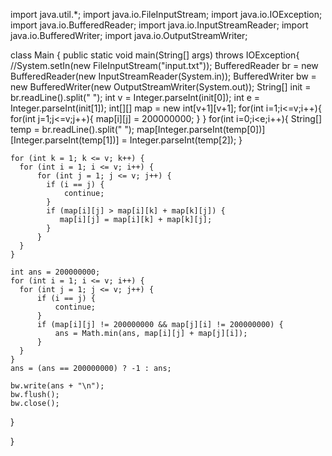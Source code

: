 import java.util.*;
import java.io.FileInputStream;
import java.io.IOException;
import java.io.BufferedReader;
import java.io.InputStreamReader;
import java.io.BufferedWriter;
import java.io.OutputStreamWriter;

class Main {
  public static void main(String[] args) throws IOException{
    //System.setIn(new FileInputStream("input.txt"));
    BufferedReader br = new BufferedReader(new InputStreamReader(System.in));
    BufferedWriter bw = new BufferedWriter(new OutputStreamWriter(System.out));
    String[] init = br.readLine().split(" ");
    int v = Integer.parseInt(init[0]);
    int e = Integer.parseInt(init[1]);
    int[][] map = new int[v+1][v+1];
    for(int i=1;i<=v;i++){
      for(int j=1;j<=v;j++){
        map[i][j] = 200000000;
      }
    }
    for(int i=0;i<e;i++){
      String[] temp = br.readLine().split(" ");
      map[Integer.parseInt(temp[0])][Integer.parseInt(temp[1])] = Integer.parseInt(temp[2]);
    }
    
    for (int k = 1; k <= v; k++) {
      for (int i = 1; i <= v; i++) {
          for (int j = 1; j <= v; j++) {
            if (i == j) {
                continue;
            }
            if (map[i][j] > map[i][k] + map[k][j]) {
               map[i][j] = map[i][k] + map[k][j];
            }
          }
      }
    }

    int ans = 200000000;
    for (int i = 1; i <= v; i++) {
      for (int j = 1; j <= v; j++) {
          if (i == j) {
              continue;
          }
          if (map[i][j] != 200000000 && map[j][i] != 200000000) {
              ans = Math.min(ans, map[i][j] + map[j][i]);
          }
      }
    }
    ans = (ans == 200000000) ? -1 : ans;

    bw.write(ans + "\n");
    bw.flush();
    bw.close();
  }


}
